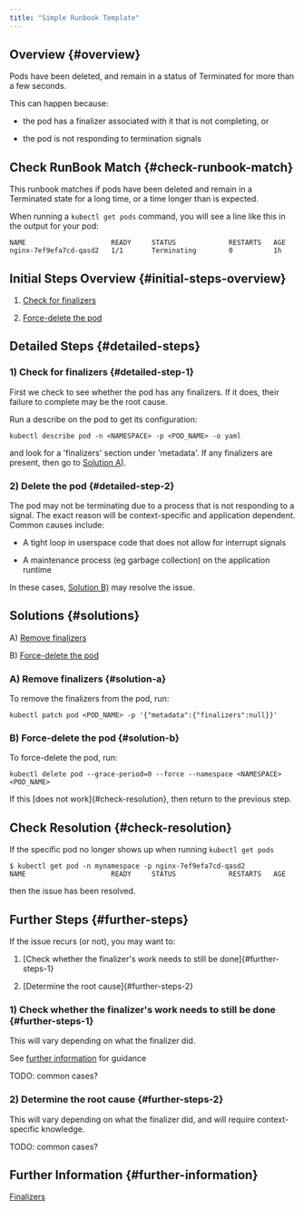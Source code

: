 ```yaml
---
title: "Simple Runbook Template"
---
```


## Overview {#overview}

Pods have been deleted, and remain in a status of Terminated for more than a few seconds.

This can happen because:

- the pod has a finalizer associated with it that is not completing, or

- the pod is not responding to termination signals

## Check RunBook Match {#check-runbook-match}

This runbook matches if pods have been deleted and remain in a Terminated state for a long time, or a time longer than is expected.

When running a `kubectl get pods` command, you will see a line like this in the output for your pod:

```
NAME                     READY     STATUS             RESTARTS   AGE
nginx-7ef9efa7cd-qasd2   1/1       Terminating        0          1h
```

## Initial Steps Overview {#initial-steps-overview}

1) [Check for finalizers](#detailed-step-1)

2) [Force-delete the pod](#detailed-step-2)

## Detailed Steps {#detailed-steps}

### 1) Check for finalizers {#detailed-step-1}

First we check to see whether the pod has any finalizers. If it does, their failure to complete may be the root cause.

Run a describe on the pod to get its configuration:

```
kubectl describe pod -n <NAMESPACE> -p <POD_NAME> -o yaml
```

and look for a 'finalizers' section under 'metadata'. If any finalizers are present, then go to [Solution A)](#solution-a).

### 2) Delete the pod {#detailed-step-2}

The pod may not be terminating due to a process that is not responding to a signal. The exact reason will be context-specific and application dependent. Common causes include:

- A tight loop in userspace code that does not allow for interrupt signals

- A maintenance process (eg garbage collection) on the application runtime

In these cases, [Solution B)](#solution-b) may resolve the issue.

## Solutions {#solutions}

A) [Remove finalizers](#solution-a)

B) [Force-delete the pod](#solution-b)

### A) Remove finalizers {#solution-a}

To remove the finalizers from the pod, run:

```
kubectl patch pod <POD_NAME> -p '{"metadata":{"finalizers":null}}'
```

### B) Force-delete the pod {#solution-b}

To force-delete the pod, run:

```
kubectl delete pod --grace-period=0 --force --namespace <NAMESPACE> <POD_NAME>
```

If this [does not work]{#check-resolution}, then return to the previous step.

## Check Resolution {#check-resolution}

If the specific pod no longer shows up when running `kubectl get pods`

```
$ kubectl get pod -n mynamespace -p nginx-7ef9efa7cd-qasd2
NAME                     READY     STATUS             RESTARTS   AGE
```

then the issue has been resolved.

## Further Steps {#further-steps}

If the issue recurs (or not), you may want to:

1) [Check whether the finalizer's work needs to still be done]{#further-steps-1}

2) [Determine the root cause]{#further-steps-2}

### 1) Check whether the finalizer's work needs to still be done {#further-steps-1}

This will vary depending on what the finalizer did.

See [further information](#further-information) for guidance

TODO: common cases?

### 2) Determine the root cause {#further-steps-2}

This will vary depending on what the finalizer did, and will require context-specific knowledge.

TODO: common cases?

## Further Information {#further-information}

[Finalizers](https://book.kubebuilder.io/reference/using-finalizers.html)
